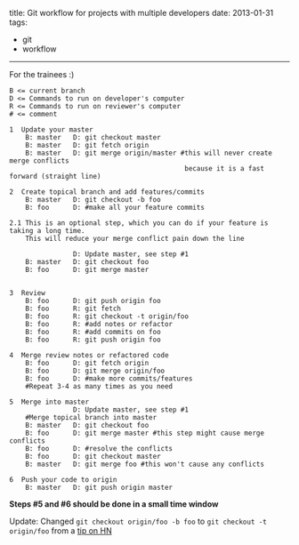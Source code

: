 title: Git workflow for projects with multiple developers
date: 2013-01-31
tags:
- git
- workflow
---

For the trainees :)

    B <= current branch
    D <= Commands to run on developer's computer
    R <= Commands to run on reviewer's computer
    # <= comment

    1  Update your master
        B: master   D: git checkout master
        B: master   D: git fetch origin
        B: master   D: git merge origin/master #this will never create merge conflicts
                                                because it is a fast forward (straight line)

    2  Create topical branch and add features/commits
        B: master   D: git checkout -b foo
        B: foo      D: #make all your feature commits

    2.1 This is an optional step, which you can do if your feature is taking a long time.
        This will reduce your merge conflict pain down the line

                    D: Update master, see step #1
        B: master   D: git checkout foo
        B: foo      D: git merge master
        

    3  Review
        B: foo      D: git push origin foo
        B: foo      R: git fetch
        B: foo      R: git checkout -t origin/foo
        B: foo      R: #add notes or refactor
        B: foo      R: #add commits on foo
        B: foo      R: git push origin foo

    4  Merge review notes or refactored code
        B: foo      D: git fetch origin
        B: foo      D: git merge origin/foo
        B: foo      D: #make more commits/features
        #Repeat 3-4 as many times as you need

    5  Merge into master
                    D: Update master, see step #1
        #Merge topical branch into master
        B: master   D: git checkout foo
        B: foo      D: git merge master #this step might cause merge conflicts
        B: foo      D: #resolve the conflicts
        B: foo      D: git checkout master
        B: master   D: git merge foo #this won't cause any conflicts

    6  Push your code to origin
        B: master   D: git push origin master

**Steps #5 and #6 should be done in a small time window**

Update: Changed `git checkout origin/foo -b foo` to `git checkout -t origin/foo` from a [tip on HN](https://news.ycombinator.com/item?id=5144737)
